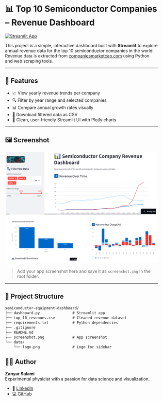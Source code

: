 # 📊 Top 10 Semiconductor Companies – Revenue Dashboard

[![Streamlit App](https://img.shields.io/badge/View%20Live%20App-Streamlit-brightgreen?logo=streamlit)](https://dashboard-semiconductor-revenue.streamlit.app/)

This project is a simple, interactive dashboard built with **Streamlit** to explore annual revenue data for the top 10 semiconductor companies in the world.  
Revenue data is extracted from [companiesmarketcap.com](https://companiesmarketcap.com/) using Python and web scraping tools.

---

## 🚀 Features

- 📈 View yearly revenue trends per company
- 🔍 Filter by year range and selected companies
- 📊 Compare annual growth rates visually
- 💾 Download filtered data as CSV
- 🧼 Clean, user-friendly Streamlit UI with Plotly charts

---

## 🖼️ Screenshot

![App Screenshot](screenshots/screenshot.PNG)  
> Add your app screenshot here and save it as `screenshot.png` in the root folder.

---

## 📁 Project Structure

```text
semiconductor-equipment-dashboard/
├── dashboard.py               # Streamlit app
├── top_10_revenues.csv        # Cleaned revenue dataset
├── requirements.txt           # Python dependencies
├── .gitignore
├── README.md
├── screenshot.png             # App screenshot
└── data/
    └── logo.png               # Logo for sidebar
```
## 👨‍💻 Author

**Zanyar Salami**  
Experimental physicist with a passion for data science and visualization.

- 🔗 [LinkedIn](https://www.linkedin.com/in/zanyar-salami-5707b581/)
- 💻 [GitHub](https://github.com/Zanyarsalami)
